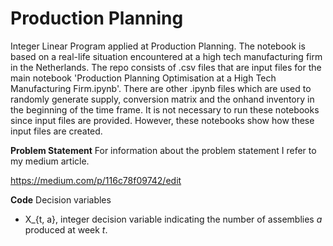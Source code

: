 # Production Planning
Integer Linear Program applied at Production Planning. The notebook is based on a real-life situation encountered at a high tech manufacturing firm in the Netherlands. The repo consists of .csv files that are input files for the main notebook 'Production Planning Optimisation at a High Tech Manufacturing Firm.ipynb'. There are other .ipynb files which are used to randomly generate supply, conversion matrix and the onhand inventory in the beginning of the time frame. It is not necessary to run these notebooks since input files are provided. However, these notebooks show how these input files are created. 

**Problem Statement**
For information about the problem statement I refer to my medium article. 

https://medium.com/p/116c78f09742/edit 

**Code**
Decision variables
- X_{t, a}, integer decision variable indicating the number of assemblies _a_ produced at week _t_.
